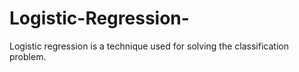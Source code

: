 # Logistic-Regression-
Logistic regression is a technique used for solving the classification problem.

